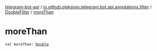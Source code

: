 [telegram-bot-api](../../index.md) / [io.github.oleksivio.telegram.bot.api.annotations.filter](../index.md) / [DoubleFilter](index.md) / [moreThan](./more-than.md)

# moreThan

`val moreThan: `[`Double`](https://kotlinlang.org/api/latest/jvm/stdlib/kotlin/-double/index.html)